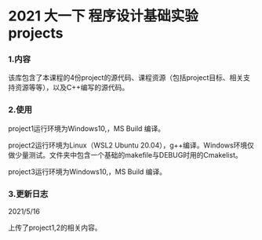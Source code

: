 # 2021 大一下 程序设计基础实验 projects

### 1.内容

该库包含了本课程的4份project的源代码、课程资源（包括project目标、相关支持资源等等），以及C++编写的源代码。

### 2.使用

project1运行环境为Windows10,，MS Build 编译。

project2运行环境为Linux（WSL2 Ubuntu 20.04），g++编译。Windows环境仅做少量测试。文件夹中包含一个基础的makefile与DEBUG时用的Cmakelist。

project3运行环境为Windows10,，MS Build 编译。

### 3.更新日志

2021/5/16

上传了project1,2的相关内容。

